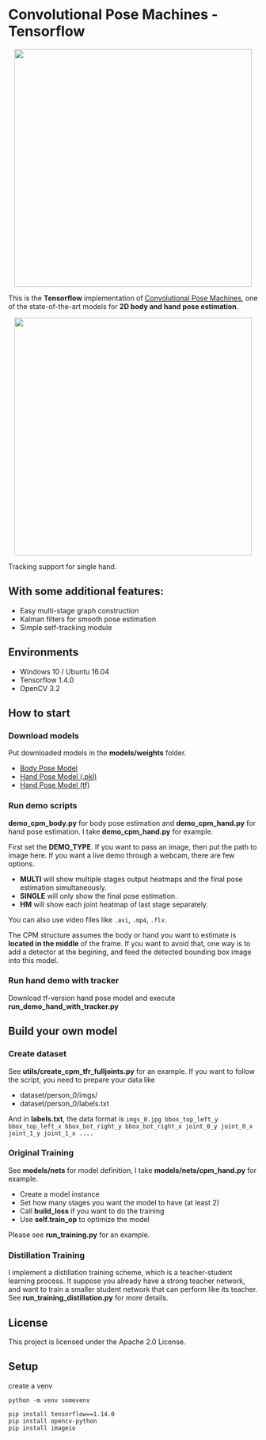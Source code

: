 # Convolutional Pose Machines - Tensorflow

<p align="center">
    <img src="https://github.com/timctho/ConvolutionalPoseMachines-Tensorflow/raw/master/cpm_hand.gif", width="480">
</p>

This is the **Tensorflow** implementation of [Convolutional Pose Machines](https://github.com/shihenw/convolutional-pose-machines-release), one of the state-of-the-art models for **2D body and hand pose estimation**.

<p align="center">
    <img src="https://github.com/timctho/ConvolutionalPoseMachines-Tensorflow/raw/master/cpm_hand_with_tracker.gif", width="480">
</p>

Tracking support for single hand.

## With some additional features:
 - Easy multi-stage graph construction
 - Kalman filters for smooth pose estimation
 - Simple self-tracking module

## Environments
 - Windows 10 / Ubuntu 16.04
 - Tensorflow 1.4.0
 - OpenCV 3.2

## How to start
### Download models
Put downloaded models in the **models/weights** folder.
 - [Body Pose Model](https://drive.google.com/open?id=0Bx1hAYkcBwqnX01MN3hoUk1kUjA)
 - [Hand Pose Model (.pkl)](https://drive.google.com/open?id=0Bx1hAYkcBwqnSU9lSm5Ya3B1VTg)
 - [Hand Pose Model (tf)](https://drive.google.com/open?id=1gOwBY5puCusYPCQaPcEUMmQtPnGHCPyl)

### Run demo scripts
**demo_cpm_body.py** for body pose estimation and **demo_cpm_hand.py** for hand pose estimation. 
I take **demo_cpm_hand.py** for example.

First set the **DEMO_TYPE**. If you want to pass an image, then put the path to image here. 
If you want a live demo through a webcam, there are few options. 
 - **MULTI** will show multiple stages output heatmaps and the final pose estimation simultaneously. 
 - **SINGLE** will only show the final pose estimation. 
 - **HM** will show each joint heatmap of last stage separately.

You can also use video files like `.avi`, `.mp4`, `.flv`.

The CPM structure assumes the body or hand you want to estimate is **located in the middle** of the frame.
If you want to avoid that, one way is to add a detector at the begining, and feed the detected bounding box image into this model.

### Run hand demo with tracker
Download tf-version hand pose model and execute **run_demo_hand_with_tracker.py**

## Build your own model
### Create dataset
See **utils/create_cpm_tfr_fulljoints.py** for an example.
If you want to follow the script, you need to prepare your data like
 - dataset/person_0/imgs/
 - dataset/person_0/labels.txt

And in **labels.txt**, the data format is
`imgs_0.jpg bbox_top_left_y bbox_top_left_x bbox_bot_right_y bbox_bot_right_x joint_0_y joint_0_x joint_1_y joint_1_x ....`

### Original Training
See **models/nets** for model definition, I take **models/nets/cpm_hand.py** for example.
 - Create a model instance
 - Set how many stages you want the model to have (at least 2)
 - Call **build_loss** if you want to do the training
 - Use **self.train_op** to optimize the model

Please see **run_training.py** for an example.

### Distillation Training
I implement a distillation training scheme, which is a teacher-student learning process.
It suppose you already have a strong teacher network, and want to train a smaller student network that can perform like its teacher.
See **run_training_distillation.py** for more details.

## License

This project is licensed under the Apache 2.0 License.

## Setup

create a venv

```
python -m venv somevenv

pip install tensorflow==1.14.0
pip install opencv-python
pip install imageio
```